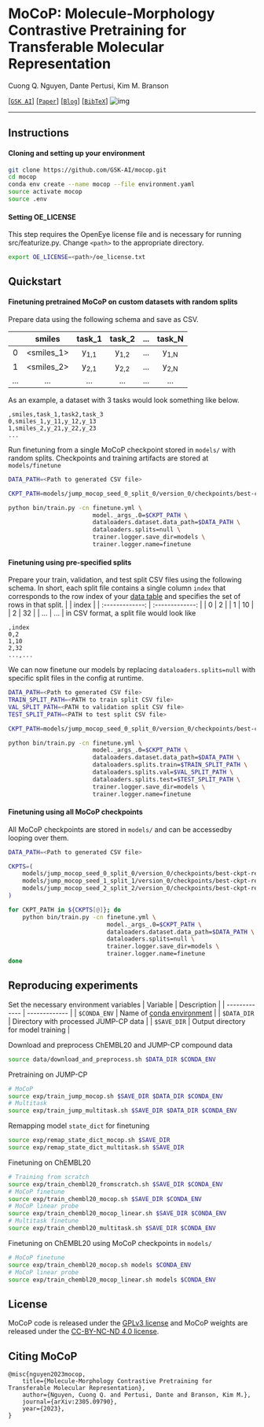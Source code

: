 # MoCoP: Molecule-Morphology Contrastive Pretraining for Transferable Molecular Representation

Cuong Q. Nguyen, Dante Pertusi, Kim M. Branson

[[`GSK AI`](https://gsk.ai/)] [[`Paper`](https://arxiv.org/abs/2305.09790)] [[`Blog`](https://gsk.ai/blogs/mocop-multi-modal-representation-of-molecular-graphs-and-cellular-morphologies/)] [[`BibTeX`](#citing-mocop)]
![img](https://gsk.ai/media/5u1jw0lk/cuong-blog-figure2_transparent_v2.png?width=781&height=781&mode=max)

---
## Instructions
#### Cloning and setting up your environment
```bash
git clone https://github.com/GSK-AI/mocop.git
cd mocop
conda env create --name mocop --file environment.yaml
source activate mocop
source .env
```

#### Setting OE_LICENSE 
This step requires the OpenEye license file and is necessary for running src/featurize.py. Change `<path>` to the appropriate directory.
```bash
export OE_LICENSE=<path>/oe_license.txt
```

## Quickstart
#### Finetuning pretrained MoCoP on custom datasets with random splits
Prepare data using the following schema and save as CSV.

| | smiles | task_1 | task_2 | ... | task_N |
| :----: | :-------------: | :-------------: | :-------------: | :-------------: | :-------------: |
|0| <smiles_1>  | y<sub>1,1</sub> | y<sub>1,2</sub> | ... | y<sub>1,N</sub> |
|1| <smiles_2>  | y<sub>2,1</sub> | y<sub>2,2</sb> | ... | y<sub>2,N</sub> |
|...| ...  | ...  | ... | ... | ... |

As an example, a dataset with 3 tasks would look something like below.
```csv
,smiles,task_1,task2,task_3
0,smiles_1,y_11,y_12,y_13
1,smiles_2,y_21,y_22,y_23
...
```
Run finetuning from a single MoCoP checkpoint stored in `models/` with random splits. Checkpoints and training artifacts are stored at `models/finetune`
```bash
DATA_PATH=<Path to generated CSV file>

CKPT_PATH=models/jump_mocop_seed_0_split_0/version_0/checkpoints/best-ckpt-remapped.ckpt

python bin/train.py -cn finetune.yml \
                        model._args_.0=$CKPT_PATH \
                        dataloaders.dataset.data_path=$DATA_PATH \
                        dataloaders.splits=null \
                        trainer.logger.save_dir=models \
                        trainer.logger.name=finetune
```
#### Finetuning using pre-specified splits
Prepare your train, validation, and test split CSV files using the following schema. In short, each split file contains a single column `index` that corresponds to the row index of your [data table](#finetuning-pretrained-mocop-on-custom-datasets-with-random-splits) and specifies the set of rows in that split.
|   | index |
| :-------------: | :-------------: |
| 0 | 2 |
| 1 | 10 |
| 2 | 32 |
| ... | ... |
in CSV format, a split file would look like
```csv
,index
0,2
1,10
2,32
...,...
```
We can now finetune our models by replacing `dataloaders.splits=null` with specific split files in the config at runtime.
```bash
DATA_PATH=<Path to generated CSV file>
TRAIN_SPLIT_PATH=<PATH to train split CSV file>
VAL_SPLIT_PATH=<PATH to validation split CSV file>
TEST_SPLIT_PATH=<PATH to test split CSV file>

CKPT_PATH=models/jump_mocop_seed_0_split_0/version_0/checkpoints/best-ckpt-remapped.ckpt

python bin/train.py -cn finetune.yml \
                        model._args_.0=$CKPT_PATH \
                        dataloaders.dataset.data_path=$DATA_PATH \
                        dataloaders.splits.train=$TRAIN_SPLIT_PATH \
                        dataloaders.splits.val=$VAL_SPLIT_PATH \
                        dataloaders.splits.test=$TEST_SPLIT_PATH \
                        trainer.logger.save_dir=models \
                        trainer.logger.name=finetune
```

#### Finetuning using all MoCoP checkpoints
All MoCoP checkpoints are stored in `models/` and can be accessedby looping over them.
```bash
DATA_PATH=<Path to generated CSV file>

CKPTS=(
    models/jump_mocop_seed_0_split_0/version_0/checkpoints/best-ckpt-remapped.ckpt
    models/jump_mocop_seed_1_split_1/version_0/checkpoints/best-ckpt-remapped.ckpt
    models/jump_mocop_seed_2_split_2/version_0/checkpoints/best-ckpt-remapped.ckpt
)

for CKPT_PATH in ${CKPTS[@]}; do
    python bin/train.py -cn finetune.yml \
                            model._args_.0=$CKPT_PATH \
                            dataloaders.dataset.data_path=$DATA_PATH \
                            dataloaders.splits=null \
                            trainer.logger.save_dir=models \
                            trainer.logger.name=finetune
done
```
## Reproducing experiments
Set the necessary environment variables
| Variable  | Description |
| ------------- | ------------- |
| `$CONDA_ENV`  | Name of [conda environment](#cloning-and-setting-up-your-environment) |
| `$DATA_DIR`  | Directory with processed JUMP-CP data   |
| `$SAVE_DIR`  | Output directory for model training  |

Download and preprocess ChEMBL20 and JUMP-CP compound data
```bash
source data/download_and_preprocess.sh $DATA_DIR $CONDA_ENV
```
Pretraining on JUMP-CP
```bash
# MoCoP
source exp/train_jump_mocop.sh $SAVE_DIR $DATA_DIR $CONDA_ENV
# Multitask
source exp/train_jump_multitask.sh $SAVE_DIR $DATA_DIR $CONDA_ENV
```
Remapping model `state_dict` for finetuning
```bash
source exp/remap_state_dict_mocop.sh $SAVE_DIR
source exp/remap_state_dict_multitask.sh $SAVE_DIR
```
Finetuning on ChEMBL20
```bash
# Training from scratch
source exp/train_chembl20_fromscratch.sh $SAVE_DIR $CONDA_ENV
# MoCoP finetune
source exp/train_chembl20_mocop.sh $SAVE_DIR $CONDA_ENV
# MoCoP linear probe
source exp/train_chembl20_mocop_linear.sh $SAVE_DIR $CONDA_ENV
# Multitask finetune
source exp/train_chembl20_multitask.sh $SAVE_DIR $CONDA_ENV
```

Finetuning on ChEMBL20 using MoCoP checkpoints in `models/`
```bash
# MoCoP finetune
source exp/train_chembl20_mocop.sh models $CONDA_ENV
# MoCoP linear probe
source exp/train_chembl20_mocop_linear.sh models $CONDA_ENV
```

## License
MoCoP code is released under the [GPLv3 license](LICENSE-GPLv3) and MoCoP weights are released under the [CC-BY-NC-ND 4.0 license](LICENSE-CC-BY-NC-ND-4.0).


## Citing MoCoP
```
@misc{nguyen2023mocop,
	title={Molecule-Morphology Contrastive Pretraining for Transferable Molecular Representation},
	author={Nguyen, Cuong Q. and Pertusi, Dante and Branson, Kim M.},
	journal={arXiv:2305.09790},
	year={2023},
}
```